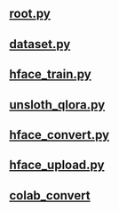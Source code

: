 ## [root.py](./root.py)

## [dataset.py](./dataset.py)

## [hface_train.py](./hface_train.py)

## [unsloth_qlora.py](./unsloth_qlora.py)

## [hface_convert.py](./hface_convert.py)

## [hface_upload.py](./hface_upload.py)

## [colab_convert](/src/tool/hface/README.md)
